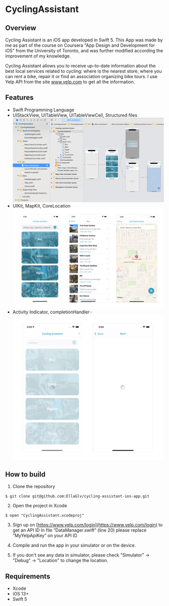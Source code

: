 # CyclingAssistant
## Overview

Cycling Assistant is an iOS app developed in Swift 5.
This App was made by me as part of the course on Coursera "App Design and Development for iOS" from the University of Toronto, and was further modified according the improvement of my knowledge.

Cycling Assistant allows you to receive up-to-date information about the best local services related to cycling: where is the nearest store, where you can rent a bike, repair it or find an association organizing bike tours. I use Yelp API from the site www.yelp.com to get all the information.

## Features
* Swift Programming Language
* UIStackView, UITableView, UITableViewCell, Structured files
![alt text](ReadmeImages/XcodeView.png "XcodeView")
* UIKit, MapKit, CoreLocation
![alt text](ReadmeImages/Screenshots.png "Screenshots")
* Activity Indicator, completionHandler⋅⋅
![alt text](ReadmeImages/ActivityIndicator.png "ActivityIndicator")

## How to build
1. Clone the repository
```
$ git clone git@github.com:EllaGlv/cycling-assistant-ios-app.git
```
2. Open the project in Xcode
```
$ open "CyclingAssistant.xcodeproj"
```
3. Sign up on [https://www.yelp.com/login](https://www.yelp.com/login) to get an API ID
In file “DataManager.swift” (line 20) please replace  “MyYelpApiKey” on your API ID

4. Compile and run the app in your simulator or on the device.
5. If you don't see any data in simulator, please check "Simulator" -> "Debug" -> "Location" to change the location.

## Requirements

- Xcode
- iOS 13+
- Swift 5
